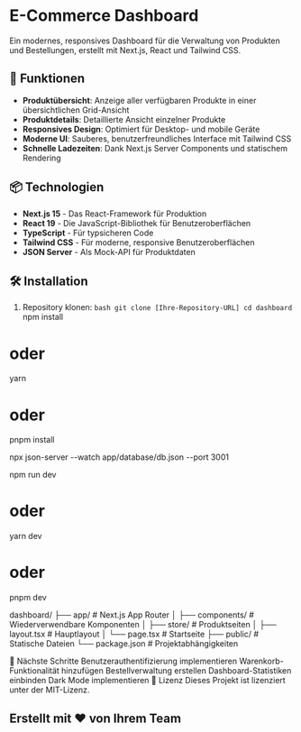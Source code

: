 # E-Commerce Dashboard

Ein modernes, responsives Dashboard für die Verwaltung von Produkten und Bestellungen, erstellt mit Next.js, React und Tailwind CSS.

## 🚀 Funktionen

-   **Produktübersicht**: Anzeige aller verfügbaren Produkte in einer übersichtlichen Grid-Ansicht
-   **Produktdetails**: Detaillierte Ansicht einzelner Produkte
-   **Responsives Design**: Optimiert für Desktop- und mobile Geräte
-   **Moderne UI**: Sauberes, benutzerfreundliches Interface mit Tailwind CSS
-   **Schnelle Ladezeiten**: Dank Next.js Server Components und statischem Rendering

## 📦 Technologien

-   **Next.js 15** - Das React-Framework für Produktion
-   **React 19** - Die JavaScript-Bibliothek für Benutzeroberflächen
-   **TypeScript** - Für typsicheren Code
-   **Tailwind CSS** - Für moderne, responsive Benutzeroberflächen
-   **JSON Server** - Als Mock-API für Produktdaten

## 🛠️ Installation

1. Repository klonen:
   `bash
git clone [Ihre-Repository-URL]
cd dashboard
`
   npm install

# oder

yarn

# oder

pnpm install

npx json-server --watch app/database/db.json --port 3001

npm run dev

# oder

yarn dev

# oder

pnpm dev

dashboard/
├── app/ # Next.js App Router
│ ├── components/ # Wiederverwendbare Komponenten
│ ├── store/ # Produktseiten
│ ├── layout.tsx # Hauptlayout
│ └── page.tsx # Startseite
├── public/ # Statische Dateien
└── package.json # Projektabhängigkeiten

📝 Nächste Schritte
Benutzerauthentifizierung implementieren
Warenkorb-Funktionalität hinzufügen
Bestellverwaltung erstellen
Dashboard-Statistiken einbinden
Dark Mode implementieren
📄 Lizenz
Dieses Projekt ist lizenziert unter der MIT-Lizenz.

## Erstellt mit ❤️ von Ihrem Team

```

```
